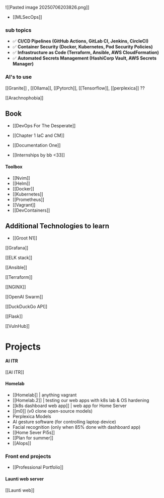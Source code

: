 
![[Pasted image 20250706203826.png]]


- [[MLSecOps]]
### sub topics 

- ✅ **CI/CD Pipelines (GitHub Actions, GitLab CI, Jenkins, CircleCI)**
- ✅ **Container Security (Docker, Kubernetes, Pod Security Policies)**
- ✅ **Infrastructure as Code (Terraform, Ansible, AWS CloudFormation)**
- ✅ **Automated Secrets Management (HashiCorp Vault, AWS Secrets Manager)**
### AI's to use
[[Granite]] , [[Ollama]], [[Pytorch]], [[Tensorflow]], [[perplexica]] ?? 

[[Arachnophobia]]
## Book
- [[DevOps For The Desperate]] 

- [[Chapter 1 IaC and CM]]

- [[Documentation One]]

- [[Internships by bb <33]]
#### Toolbox

- [[Nvim]]
- [[Helm]]
- [[Docker]]
- [[Kubernetes]]
- [[Prometheus]] 
- [[Vagrant]]
- [[DevContainers]]

## Additional Technologies to learn
- [[Groot N1]]

[[Grafana]]


[[ELK stack]]

[[Ansible]] 

[[Terraform]] 

[[NGINX]]

[[OpenAI Swarm]]

[[DuckDuckGo API]]

[[Flask]]

[[VulnHub]]


# Projects 

#### AI ITR 

[[AI ITR]]

#### Homelab

- [[Homelab]] | anything vagrant
- [[Homelab.2]] | testing our web apps with k8s lab & OS hardening 
- [[k8s dashboard web app]] | web app  for Home Server 
-  [[m0]] (v0 clone open-source models) 
- Perplexica Models 
- AI gesture software (for controlling laptop device)
- Facial recognition  (only when 85% done with dashboard app) 
- [[Home Sever Pi5s]]
- [[Plan  for summer]]
- [[AIops]]

### Front end projects

-  [[Professional Portfolio]] 

#### Launti web server

[[Launti web]]